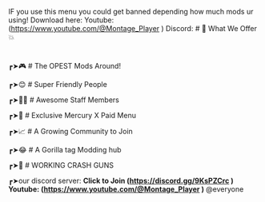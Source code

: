 IF you use this menu you could get banned depending how much mods ur using! Download here:
Youtube:(https://www.youtube.com/@Montage_Player )
Discord: # 🦍 What We Offer 💥
#
┏➤🎮 # The OPEST Mods Around!

┏➤😊 #  Super Friendly People

┏➤👩‍💼 # Awesome Staff Members

┏➤🚀  # Exclusive Mercury X Paid Menu

┏➤📈 # A Growing Community to Join

┏➤😂 #  A Gorilla tag Modding hub

┏➤🤑 # WORKING CRASH GUNS

┏➤our discord server:  **Click to Join (https://discord.gg/9KsPZCrc )** **Youtube: (https://www.youtube.com/@Montage_Player )** @everyone
